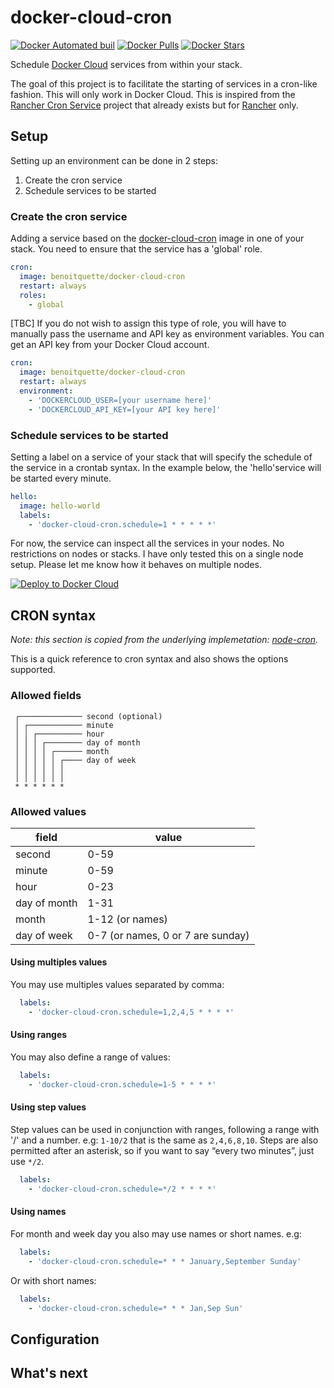 # docker-cloud-cron
[![Docker Automated buil](https://img.shields.io/docker/automated/benoitquette/docker-cloud-cron.svg)](https://hub.docker.com/r/benoitquette/docker-cloud-cron/builds/) [![Docker Pulls](https://img.shields.io/docker/pulls/benoitquette/docker-cloud-cron.svg)](https://hub.docker.com/r/benoitquette/docker-cloud-cron/) [![Docker Stars](https://img.shields.io/docker/stars/benoitquette/docker-cloud-cron.svg)](https://hub.docker.com/r/benoitquette/docker-cloud-cron/)

Schedule [Docker Cloud](https://cloud.docker.com) services from within your stack.

The goal of this project is to facilitate the starting of services in a cron-like fashion.
This will only work in Docker Cloud. This is inspired from the [Rancher Cron Service](https://github.com/SocialEngine/rancher-cron) project that already exists but for [Rancher](http://rancher.com/) only.

## Setup

Setting up an environment can be done in 2 steps:
1. Create the cron service
2. Schedule services to be started

### Create the cron service

Adding a service based on the [docker-cloud-cron](https://hub.docker.com/r/benoitquette/docker-cloud-cron/) image in one of your stack. You need to ensure that the service has a 'global' role.
```yaml
cron:
  image: benoitquette/docker-cloud-cron
  restart: always
  roles:
    - global
```
[TBC] If you do not wish to assign this type of role, you will have to manually pass the username and API key as environment variables. You can get an API key from your Docker Cloud account.
```yaml
cron:
  image: benoitquette/docker-cloud-cron
  restart: always
  environment:
    - 'DOCKERCLOUD_USER=[your username here]'
    - 'DOCKERCLOUD_API_KEY=[your API key here]'
```

### Schedule services to be started

Setting a label on a service of your stack that will specify the schedule of the service in a crontab syntax. In the example below, the 'hello'service will be started every minute.
```yaml
hello:
  image: hello-world
  labels:
    - 'docker-cloud-cron.schedule=1 * * * * *'
```
For now, the service can inspect all the services in your nodes. No restrictions on nodes or stacks. I have only tested this on a single node setup. Please let me know how it behaves on multiple nodes.

[![Deploy to Docker Cloud](https://files.cloud.docker.com/images/deploy-to-dockercloud.svg)](https://cloud.docker.com/stack/deploy/?repo=https://github.com/benoitquette/docker-cloud-cron)

## CRON syntax
*Note: this section is copied from the underlying implemetation: [node-cron](https://github.com/merencia/node-cron).*

This is a quick reference to cron syntax and also shows the options supported.

### Allowed fields

```
 ┌────────────── second (optional)
 │ ┌──────────── minute
 │ │ ┌────────── hour
 │ │ │ ┌──────── day of month
 │ │ │ │ ┌────── month
 │ │ │ │ │ ┌──── day of week
 │ │ │ │ │ │
 │ │ │ │ │ │
 * * * * * *
```

### Allowed values

|     field    |        value        |
|--------------|---------------------|
|    second    |         0-59        |
|    minute    |         0-59        |
|     hour     |         0-23        |
| day of month |         1-31        |
|     month    |     1-12 (or names) |
|  day of week |     0-7 (or names, 0 or 7 are sunday)  |


#### Using multiples values

You may use multiples values separated by comma:

```yaml
  labels:
    - 'docker-cloud-cron.schedule=1,2,4,5 * * * *'
```

#### Using ranges

You may also define a range of values:

```yaml
  labels:
    - 'docker-cloud-cron.schedule=1-5 * * * *'
```

#### Using step values

Step values can be used in conjunction with ranges, following a range with '/' and a number. e.g: `1-10/2` that is the same as `2,4,6,8,10`. Steps are also permitted after an asterisk, so if you want to say “every two minutes”, just use `*/2`.

```yaml
  labels:
    - 'docker-cloud-cron.schedule=*/2 * * * *'
```

#### Using names

For month and week day you also may use names or short names. e.g:

```yaml
  labels:
    - 'docker-cloud-cron.schedule=* * * January,September Sunday'
```

Or with short names:

```yaml
  labels:
    - 'docker-cloud-cron.schedule=* * * Jan,Sep Sun'
```

## Configuration

## What's next

